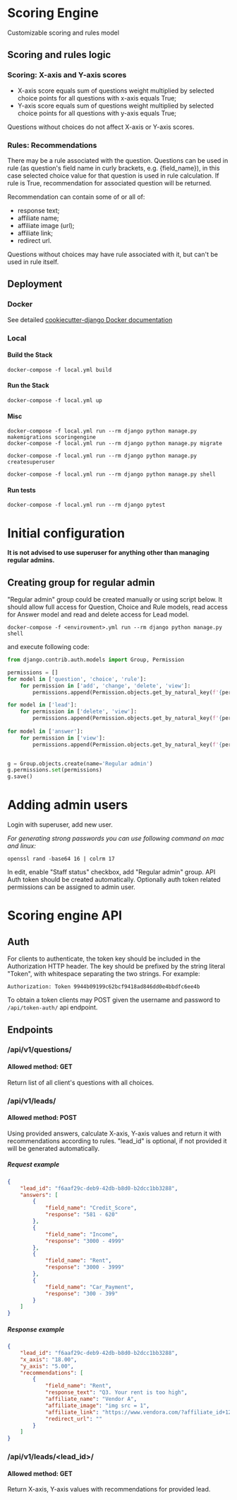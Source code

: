 # Scoring Engine

Customizable scoring and rules model

## Scoring and rules logic

### Scoring: X-axis and Y-axis scores

- X-axis score equals sum of questions weight multiplied by selected choice points for all questions with x-axis equals True;
- Y-axis score equals sum of questions weight multiplied by selected choice points for all questions with y-axis equals True;

Questions without choices do not affect X-axis or Y-axis scores.

### Rules: Recommendations

There may be a rule associated with the question. Questions can be used in rule (as question's field name in curly 
brackets, e.g. {field_name}), in this case selected choice value for that question is used in rule calculation.
If rule is True, recommendation for associated question will be returned.

Recommendation can contain some of or all of:
- response text;
- affiliate name;
- affiliate image (url);
- affiliate link;
- redirect url.

Questions without choices may have rule associated with it, but can't be used in rule itself.

## Deployment

### Docker

See detailed [cookiecutter-django Docker documentation](http://cookiecutter-django.readthedocs.io/en/latest/deployment-with-docker.html)

### Local

#### Build the Stack

    docker-compose -f local.yml build

#### Run the Stack

    docker-compose -f local.yml up

#### Misc

    docker-compose -f local.yml run --rm django python manage.py makemigrations scoringengine
    docker-compose -f local.yml run --rm django python manage.py migrate

    docker-compose -f local.yml run --rm django python manage.py createsuperuser

    docker-compose -f local.yml run --rm django python manage.py shell

#### Run tests

    docker-compose -f local.yml run --rm django pytest

# Initial configuration

**It is not advised to use superuser for anything other than managing regular admins.**

## Creating group for regular admin

"Regular admin" group could be created manually or using script below. 
It should allow full access for Question, Choice and Rule models, read access for Answer model and read and delete access for Lead model.

    docker-compose -f <envirovment>.yml run --rm django python manage.py shell

and execute following code:

```python
from django.contrib.auth.models import Group, Permission

permissions = []
for model in ['question', 'choice', 'rule']:
    for permission in ['add', 'change', 'delete', 'view']:
        permissions.append(Permission.objects.get_by_natural_key(f'{permission}_{model}', 'scoringengine', model))

for model in ['lead']:
    for permission in ['delete', 'view']:
        permissions.append(Permission.objects.get_by_natural_key(f'{permission}_{model}', 'scoringengine', model))
        
for model in ['answer']:
    for permission in ['view']:
        permissions.append(Permission.objects.get_by_natural_key(f'{permission}_{model}', 'scoringengine', model))


g = Group.objects.create(name='Regular admin')
g.permissions.set(permissions)
g.save()
```

# Adding admin users

Login with superuser, add new user.

*For generating strong passwords you can use following command on mac and linux:*

    openssl rand -base64 16 | colrm 17

In edit, enable "Staff status" checkbox, add "Regular admin" group.
API Auth token should be created automatically. Optionally auth token related permissions can be assigned to admin user.

# Scoring engine API
## Auth
For clients to authenticate, the token key should be included in the Authorization HTTP header. 
The key should be prefixed by the string literal "Token", with whitespace separating the two strings. For example:
```
Authorization: Token 9944b09199c62bcf9418ad846dd0e4bbdfc6ee4b
```
To obtain a token clients may POST given the username and password to ```/api/token-auth/``` api endpoint.

## Endpoints
### /api/v1/questions/
#### Allowed method: GET
Return list of all client's questions with all choices.

### /api/v1/leads/
#### Allowed method: POST
Using provided answers, calculate X-axis, Y-axis values and return it with recommendations according to rules.
"lead_id" is optional, if not provided it will be generated automatically.

##### Request example
```json
{
    "lead_id": "f6aaf29c-deb9-42db-b8d0-b2dcc1bb3288",
    "answers": [
        {
            "field_name": "Credit_Score",
            "response": "581 - 620"
        },
        {
            "field_name": "Income",
            "response": "3000 - 4999"
        },
        {
            "field_name": "Rent",
            "response": "3000 - 3999"
        },
        {
            "field_name": "Car_Payment",
            "response": "300 - 399"
        }
    ]
}
```

##### Response example
```json
{
    "lead_id": "f6aaf29c-deb9-42db-b8d0-b2dcc1bb3288",
    "x_axis": "18.00",
    "y_axis": "5.00",
    "recommendations": [
        {
            "field_name": "Rent",
            "response_text": "Q3. Your rent is too high",
            "affiliate_name": "Vendor A",
            "affiliate_image": "img src = 1",
            "affiliate_link": "https://www.vendora.com/?affiliate_id+1234",
            "redirect_url": ""
        }
    ]
}
```

### /api/v1/leads/<lead_id>/
#### Allowed method: GET
Return X-axis, Y-axis values with recommendations for provided lead.
